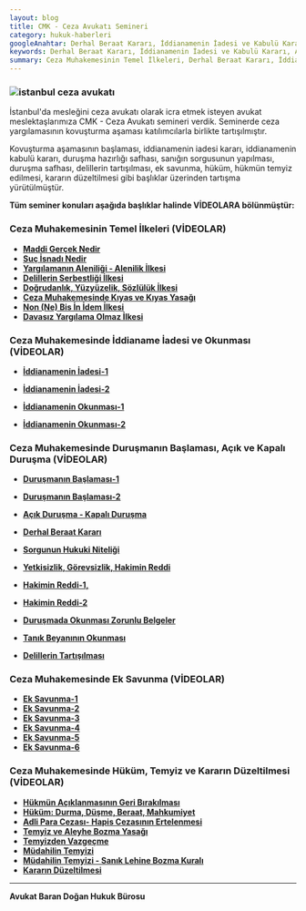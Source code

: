 ```yaml
---
layout: blog
title: CMK - Ceza Avukatı Semineri
category: hukuk-haberleri
googleAnahtar: Derhal Beraat Kararı, İddianamenin İadesi ve Kabulü Kararı, Açık-Kapalı Duruşma,  Hakimin Reddi, Ek Savunma, Temyiz ve Kararın Düzeltilmesi, İstanbul Ceza Avukatı
keywords: Derhal Beraat Kararı, İddianamenin İadesi ve Kabulü Kararı, Açık-Kapalı Duruşma,  Hakimin Reddi, Ek Savunma, Temyiz ve Kararın Düzeltilmesi, İstanbul Ceza Avukatı
summary: Ceza Muhakemesinin Temel İlkeleri, Derhal Beraat Kararı, İddianamenin İadesi, İddianamenin Kabulü Kararı, Açık-Kapalı Duruşma,  Hakimin Reddi, Delillerin Tartışılması, Ek Savunma, Temyiz ve Kararın Düzeltilmesi, İstanbul Ceza Avukatı Semineri
---
```



### ![istanbul ceza avukatı](https://camo.githubusercontent.com/f24abcba8f58bb01aef0b92787e06b188fde43a5/687474703a2f2f692e68697a6c69726573696d2e636f6d2f704244455a6e2e6a7067 "Ceza Avukatı")

İstanbul'da mesleğini ceza avukatı olarak icra etmek isteyen avukat meslektaşlarımıza CMK - Ceza Avukatı semineri verdik. Seminerde ceza yargılamasının kovuşturma aşaması katılımcılarla birlikte tartışılmıştır.

Kovuşturma aşamasının başlaması, iddianamenin iadesi kararı, iddianamenin kabulü kararı, duruşma hazırlığı safhası, sanığın sorgusunun yapılması, duruşma safhası, delillerin tartışılması, ek savunma, hüküm, hükmün temyiz edilmesi, kararın düzeltilmesi gibi başlıklar üzerinden tartışma yürütülmüştür.

**Tüm seminer konuları  aşağıda başlıklar halinde VİDEOLARA bölünmüştür:**

### Ceza Muhakemesinin Temel İlkeleri (VİDEOLAR)

* [**Maddi Gerçek Nedir**](https://www.youtube.com/watch?v=4E7vF4TsPos "Ceza Avukatı")
* [**Suç İsnadı Nedir**](https://www.youtube.com/watch?v=eNoIVdE_SlA "Ceza Avukatı")
* [**Yargılamanın Aleniliği - Alenilik İlkesi**](https://www.youtube.com/watch?v=HpYL6kmtNjE "Ceza Avukatı")
* [**Delillerin Serbestliği İlkesi**](https://www.youtube.com/watch?v=OzusaYwVjDA "Ceza Avukatı")
* [**Doğrudanlık, Yüzyüzelik, Sözlülük İlkesi**](https://www.youtube.com/watch?v=RkuZsQcz4Qo "Ceza Avukatı")
* [**Ceza Muhakemesinde Kıyas ve Kıyas Yasağı**](https://www.youtube.com/watch?v=thjaQ8YkdAM "Ceza Avukatı")
* [**Non (Ne) Bis İn İdem İlkesi**](https://www.youtube.com/watch?v=r7y-L-psh3k "Ceza Avukatı")
* [**Davasız Yargılama Olmaz İlkesi**](https://youtu.be/wykDbNDYYR4 "Ceza Avukatı")


### Ceza Muhakemesinde İddianame İadesi ve  Okunması (VİDEOLAR)

* [**İddianamenin İadesi-1**](https://www.youtube.com/watch?v=OvGIBhmVYzo "Ceza Avukatı")
* [**İddianamenin İadesi-2**](https://www.youtube.com/watch?v=355XtNWIONY "Ceza Avukatı")

* [**İddianamenin Okunması-1**](https://www.youtube.com/watch?v=QuZ1Qkczx7Y "Ceza Avukatı") 
* [**İddianamenin Okunması-2**](https://www.youtube.com/watch?v=8_zkzm28cpA "Ceza Avukatı")

### Ceza Muhakemesinde Duruşmanın Başlaması, Açık ve Kapalı Duruşma (VİDEOLAR)

* [**Duruşmanın Başlaması-1**](https://www.youtube.com/watch?v=uCijJdDa45U "Ceza Avukatı")
* [**Duruşmanın Başlaması-2**](https://www.youtube.com/watch?v=tnWrKgLMbtM "Ceza Avukatı")

 
* [**Açık Duruşma - Kapalı Duruşma**](https://www.youtube.com/watch?v=blFgCVrsxEM "Ceza Avukatı")
* [**Derhal Beraat Kararı**](https://www.youtube.com/watch?v=6kDYXp7Yds8 "Ceza Avukatı")
* [**Sorgunun Hukuki Niteliği**](https://www.youtube.com/watch?v=enLj_seIylc "Ceza Avukatı")
 
* [**Yetkisizlik, Görevsizlik, Hakimin Reddi**](https://www.youtube.com/watch?v=jAEE4cPLBTU "Ceza Avukatı")
* [**Hakimin Reddi-1,**](https://www.youtube.com/watch?v=r2UP3_Xhr0c "Ceza Avukatı")
* [**Hakimin Reddi-2**](https://www.youtube.com/watch?v=xRtVHIkHq_o "Ceza Avukatı")

*  [**Duruşmada Okunması Zorunlu Belgeler**](https://www.youtube.com/watch?v=I0knp0jB57U "Ceza Avukatı")
*  [**Tanık Beyanının Okunması**](https://www.youtube.com/watch?v=AE46H1IZ_Og "Ceza Avukatı")
*  [**Delillerin Tartışılması**](https://www.youtube.com/watch?v=ohPEgnvb3d0 "Ceza Avukatı")

### Ceza Muhakemesinde Ek Savunma (VİDEOLAR)


* [**Ek Savunma-1**](https://www.youtube.com/watch?v=SunOiAF3TCw "Ceza Avukatı") 
* [**Ek Savunma-2**](https://youtu.be/hg0wzQrgTZQ "Ceza Avukatı")  
* [**Ek Savunma-3**]( https://www.youtube.com/watch?v=UW4D_SODeXQ "Ceza Avukatı")
* [**Ek Savunma-4**](https://www.youtube.com/watch?v=Ob2WZcSbF0M "Ceza Avukatı")
* [**Ek Savunma-5**](https://www.youtube.com/watch?v=a6-rv-ZajqI "Ceza Avukatı")
* [**Ek Savunma-6**](https://www.youtube.com/watch?v=wtAoTCuPNvw "Ceza Avukatı")

### Ceza Muhakemesinde Hüküm, Temyiz ve Kararın Düzeltilmesi (VİDEOLAR)

* [**Hükmün Açıklanmasının Geri Bırakılması**](https://www.youtube.com/watch?v=2ThrVIYSpvM "Ceza Avukatı")
* [**Hüküm: Durma, Düşme, Beraat, Mahkumiyet**](https://www.youtube.com/watch?v=UZ9JgOybirM "Ceza Avukatı")
* [**Adli Para Cezası- Hapis Cezasının Ertelenmesi**](https://www.youtube.com/watch?v=IOJ8ltlrHm4 "Ceza Avukatı")
* [**Temyiz ve Aleyhe Bozma Yasağı**](https://www.youtube.com/watch?v=Z_T5KIFvzOg "Ceza Avukatı")
* [**Temyizden Vazgeçme**](https://www.youtube.com/watch?v=7VgciFQ98CM "Ceza Avukatı")
* [**Müdahilin Temyizi**](https://www.youtube.com/watch?v=UgUw2o478Wc "Ceza Avukatı")
* [**Müdahilin Temyizi - Sanık Lehine Bozma Kuralı**](https://www.youtube.com/watch?v=hYjRd51NL6k "Ceza Avukatı")
* [**Kararın Düzeltilmesi**](https://youtu.be/wdyQq7rEPss "Ceza Avukatı")

______________________________________________________________________________________________________________________________________

**Avukat Baran Doğan Hukuk Bürosu**




